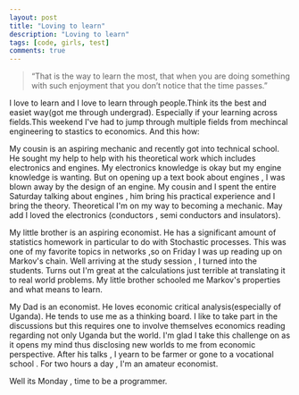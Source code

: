 ```yaml
---
layout: post
title: "Loving to learn"
description: "Loving to learn"
tags: [code, girls, test]
comments: true
---
```


>“That is the way to learn the most, that when you are doing something with such enjoyment that you don’t notice that the time passes.” 

I love to learn and I love to learn through people.Think its the best and easiet way(got me through undergrad). Especially if your learning across fields.This weekend I've had to jump through multiple fields from mechincal engineering to stastics to economics. And this how:

My cousin is an aspiring mechanic and recently got into technical school. He sought my help to help with his theoretical work which includes electronics and engines. My electronics knowledge is okay but my engine knowledge is wanting. But on opening up a text book about engines , I was blown away by the design of an engine. My cousin and I spent the entire Saturday talking about engines , him bring his practical experience and I bring the theory. Theoretical I'm on my way to becoming a mechanic. May add I loved the electronics (conductors , semi conductors and insulators).

My little brother is an aspiring economist. He has a significant amount of statistics homework in particular to do with Stochastic processes. This was one of my favorite topics in networks ,so on Friday I was up reading up on Markov's chain. Well arriving at the study session , I turned into the students. Turns out I'm great at the calculations just terrible at translating it to real world problems. My little brother schooled me Markov's properties and what means to learn.


My Dad is an economist. He loves economic critical analysis(especially of Uganda). He tends to use me as a thinking board. I like to take part in the discussions but this requires one to involve themselves economics reading regarding not only Uganda but the world.  I'm glad I take this challenge on as it opens my mind thus disclosing new worlds to me from economic perspective. After his talks , I yearn to be farmer or gone to a vocational school . For two hours a day , I'm an amateur economist. 

Well its Monday , time to be a programmer.
